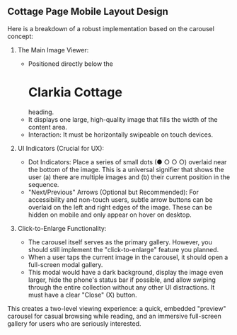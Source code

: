 ## Cottage Page Mobile Layout Design


Here is a breakdown of a robust implementation based on the carousel concept:


1. The Main Image Viewer:


	- Positioned directly below the <h1>Clarkia Cottage</h1> heading.
	- It displays one large, high-quality image that fills the width of the content area.
	- Interaction: It must be horizontally swipeable on touch devices.
2. UI Indicators (Crucial for UX):


	- Dot Indicators: Place a series of small dots (● ○ ○ ○) overlaid near the bottom of the image. This is a universal signifier that shows the user (a) there are multiple images and (b) their current position in the sequence.
	- "Next/Previous" Arrows (Optional but Recommended): For accessibility and non-touch users, subtle arrow buttons can be overlaid on the left and right edges of the image. These can be hidden on mobile and only appear on hover on desktop.
3. Click-to-Enlarge Functionality:


	- The carousel itself serves as the primary gallery. However, you should still implement the "click-to-enlarge" feature you planned.
	- When a user taps the current image in the carousel, it should open a full-screen modal gallery.
	- This modal would have a dark background, display the image even larger, hide the phone's status bar if possible, and allow swiping through the entire collection without any other UI distractions. It must have a clear "Close" (X) button.

This creates a two-level viewing experience: a quick, embedded "preview" carousel for casual browsing while reading, and an immersive full-screen gallery for users who are seriously interested.